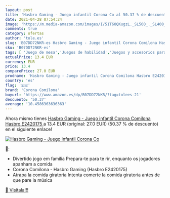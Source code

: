```yaml
---
layout: post
title: 'Hasbro Gaming - Juego infantil Corona Co al 50.37 % de descuento'
date: 2021-04-28 07:54:24
image: 'https://m.media-amazon.com/images/I/51T6OQKugzL._SL500_._SL400_.jpg'
comments: true
category: ofertas
author: 'tole.es'
slug: 'B07DD72NKR-es Hasbro Gaming - Juego infantil Corona Comilona Hasbro...'
sku: 'B07DD72NKR-es'
tags: [ 'Juego de mesa','Juegos de habilidad','Juegos y accesorios para juegos','Juguetes','Juguetes y juegos','corona comilona','hasbro', ]
actualPrice: 13.4 EUR
currency: EUR
price: 13.4
comparePrice: 27.0 EUR
prodname: 'Hasbro Gaming - Juego infantil Corona Comilona Hasbro E2420175 '
country: 'es'
flag: '🇪🇸'
brand: 'Corona Comilona'
buyurl: 'https://www.amazon.es/dp/B07DD72NKR/?tag=tolees-21'
descuento: '50.37'
average: '10.4586363636363'
---
```


Ahora mismo tienes [Hasbro Gaming - Juego infantil Corona Comilona Hasbro E2420175 ](https://www.amazon.es/dp/B07DD72NKR/?tag=tolees-21) a 13.4 EUR (original: 27.0 EUR) (50.37 %  de descuento) en el siguiente enlace!

[![Hasbro Gaming - Juego infantil Corona Co](https://m.media-amazon.com/images/I/51T6OQKugzL._SL500_._SL400_.jpg)](https://www.amazon.es/dp/B07DD72NKR/?tag=tolees-21)

🔎:

- Divertido jogo em família Prepara-te para te rir, enquanto os jogadores apanham a comida
- Corona Comilona - Hasbro Gaming (Hasbro E2420175)
- Atrapa la comida giratoria Intenta comerte la comida giratoria antes de que pare la música

[🛒 Visítala!!!](https://www.amazon.es/dp/B07DD72NKR/?tag=tolees-21)
